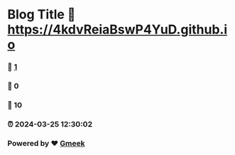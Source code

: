 # Blog Title :link: https://4kdvReiaBswP4YuD.github.io 
### :page_facing_up: [1](https://4kdvReiaBswP4YuD.github.io/tag.html) 
### :speech_balloon: 0 
### :hibiscus: 10 
### :alarm_clock: 2024-03-25 12:30:02 
### Powered by :heart: [Gmeek](https://github.com/Meekdai/Gmeek)
